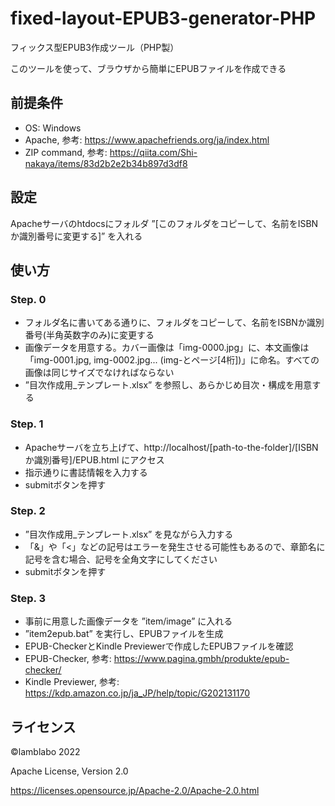 # fixed-layout-EPUB3-generator-PHP
フィックス型EPUB3作成ツール（PHP製）

このツールを使って、ブラウザから簡単にEPUBファイルを作成できる

## 前提条件
* OS: Windows
* Apache, 参考: https://www.apachefriends.org/ja/index.html
* ZIP command, 参考: https://qiita.com/Shi-nakaya/items/83d2b2e2b34b897d3df8

## 設定
Apacheサーバのhtdocsにフォルダ ”[このフォルダをコピーして、名前をISBNか識別番号に変更する]” を入れる

## 使い方
### Step. 0
* フォルダ名に書いてある通りに、フォルダをコピーして、名前をISBNか識別番号(半角英数字のみ)に変更する
* 画像データを用意する。カバー画像は「img-0000.jpg」に、本文画像は「img-0001.jpg, img-0002.jpg... (img-とページ[4桁])」に命名。すべての画像は同じサイズでなければならない
* ”目次作成用_テンプレート.xlsx” を参照し、あらかじめ目次・構成を用意する

### Step. 1
* Apacheサーバを立ち上げて、http://localhost/[path-to-the-folder]/[ISBNか識別番号]/EPUB.html にアクセス
* 指示通りに書誌情報を入力する
* submitボタンを押す

### Step. 2
* ”目次作成用_テンプレート.xlsx” を見ながら入力する
* 「&」や「<」などの記号はエラーを発生させる可能性もあるので、章節名に記号を含む場合、記号を全角文字にしてください
* submitボタンを押す

### Step. 3
* 事前に用意した画像データを ”item/image” に入れる
* ”item2epub.bat” を実行し、EPUBファイルを生成
* EPUB-CheckerとKindle Previewerで作成したEPUBファイルを確認
* EPUB-Checker, 参考: https://www.pagina.gmbh/produkte/epub-checker/
* Kindle Previewer, 参考: https://kdp.amazon.co.jp/ja_JP/help/topic/G202131170

## ライセンス
©lamblabo 2022

Apache License, Version 2.0

https://licenses.opensource.jp/Apache-2.0/Apache-2.0.html
